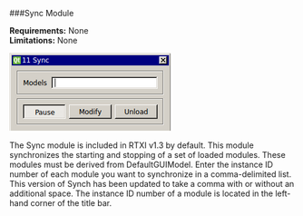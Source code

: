 ###Sync Module

**Requirements:** None  
**Limitations:** None  

![Sync GUI](sync.png)

<!--start-->
The Sync module is included in RTXI v1.3 by default. This module synchronizes the starting and stopping of a set of loaded modules. These modules must be derived from DefaultGUIModel. Enter the instance ID number of each module you want to synchronize in a comma-delimited list. This version of Synch has been updated to take a comma with or without an additional space. The instance ID number of a module is located in the left-hand corner of the title bar.
<!--end-->
